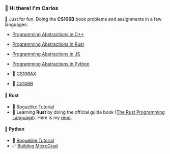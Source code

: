 ### 🍕 Hi there! I'm Carlos

🚧 Just for fun. Doing the **CS106B** book problems and assignments in a few languages:
* [Programming Abstractions in C++](https://github.com/caestrada/programming-abstractions-in-cpp-problems)
* [Programming Abstractions in Rust](https://github.com/caestrada/programming-abstractions-in-rust-problems-)
* [Programming Abstractions in JS](https://github.com/caestrada/-programming-abstractions-in-js-problems)
* [Programming Abstractions in Python](https://github.com/caestrada/programming-abstractions-in-py-problems)

* 🚧 [CS106AX](https://github.com/caestrada/CS106AX)
* 🚧 [CS106B](https://github.com/caestrada/CS106B)


#### 🦀 Rust
* 🚧 [Roguelike Tutorial](https://github.com/caestrada/roguelike-tutorial-rust)
* 🚧 Learning **Rust** by doing the official guide book ([The Rust Programming Language](https://doc.rust-lang.org/book/)). Here is my [repo](https://github.com/caestrada/the-rust-programming-language-book).

#### 🐍 Python
* 🚧 [Roguelike Tutorial](https://github.com/caestrada/roguelike-tutorials)
* ✅ [Building MicroGrad](https://github.com/caestrada/building-micrograd)
